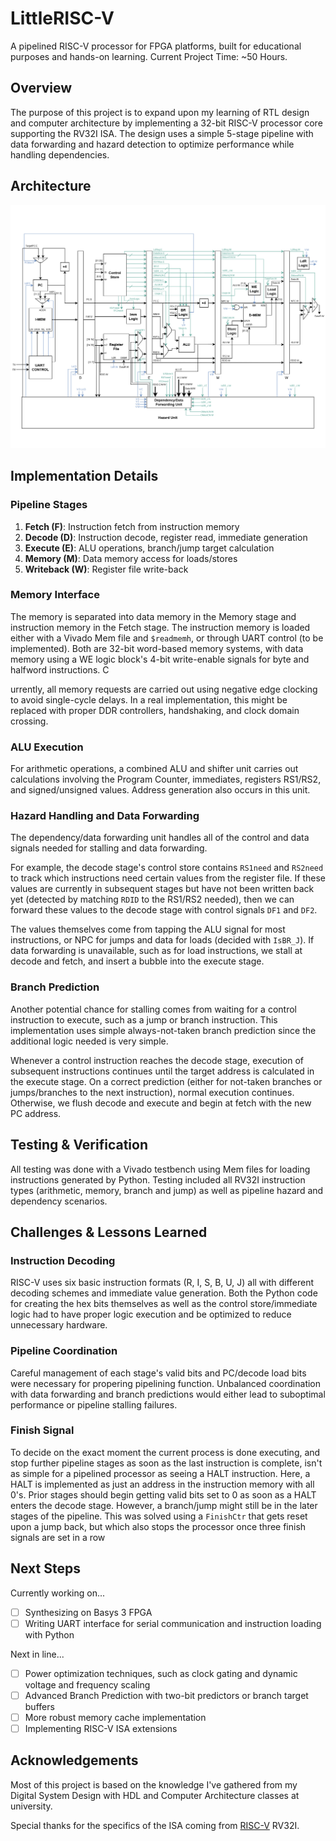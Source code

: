 # LittleRISC-V

A pipelined RISC-V processor for FPGA platforms, built for educational purposes and hands-on learning. Current Project Time: ~50 Hours.

## Overview

The purpose of this project is to expand upon my learning of RTL design and computer architecture by implementing a 32-bit RISC-V processor core supporting the RV32I ISA. The design uses a simple 5-stage pipeline with data forwarding and hazard detection to optimize performance while handling dependencies.

## Architecture

![little-risc-v architecture](./readme/little-risc-v-architecture200.png "little-risc-v architecture")

## Implementation Details

### Pipeline Stages
1. **Fetch (F)**: Instruction fetch from instruction memory
2. **Decode (D)**: Instruction decode, register read, immediate generation
3. **Execute (E)**: ALU operations, branch/jump target calculation
4. **Memory (M)**: Data memory access for loads/stores
5. **Writeback (W)**: Register file write-back

### Memory Interface
The memory is separated into data memory in the Memory stage and instruction memory in the Fetch stage. The instruction memory is loaded either with a Vivado Mem file and `$readmemh`, or through UART control (to be implemented). Both are 32-bit word-based memory systems, with data memory using a WE logic block's 4-bit write-enable signals for byte and halfword instructions. C

urrently, all memory requests are carried out using negative edge clocking to avoid single-cycle delays. In a real implementation, this might be replaced with proper DDR controllers, handshaking, and clock domain crossing.

### ALU Execution
For arithmetic operations, a combined ALU and shifter unit carries out calculations involving the Program Counter, immediates, registers RS1/RS2, and signed/unsigned values. Address generation also occurs in this unit.

### Hazard Handling and Data Forwarding
The dependency/data forwarding unit handles all of the control and data signals needed for stalling and data forwarding. 

For example, the decode stage's control store contains `RS1need` and `RS2need` to track which instructions need certain values from the register file. If these values are currently in subsequent stages but have not been written back yet (detected by matching `RDID` to the RS1/RS2 needed), then we can forward these values to the decode stage with control signals `DF1` and `DF2`. 

The values themselves come from tapping the ALU signal for most instructions, or NPC for jumps and data for loads (decided with `IsBR_J`). If data forwarding is unavailable, such as for load instructions, we stall at decode and fetch, and insert a bubble into the execute stage. 

### Branch Prediction
Another potential chance for stalling comes from waiting for a control instruction to execute, such as a jump or branch instruction. This implementation uses simple always-not-taken branch prediction since the additional logic needed is very simple. 

Whenever a control instruction reaches the decode stage, execution of subsequent instructions continues until the target address is calculated in the execute stage. On a correct prediction (either for not-taken branches or jumps/branches to the next instruction), normal execution continues. Otherwise, we flush decode and execute and begin at fetch with the new PC address.

## Testing & Verification

All testing was done with a Vivado testbench using Mem files for loading instructions generated by Python. Testing included all RV32I instruction types (arithmetic, memory, branch and jump) as well as pipeline hazard and dependency scenarios.

## Challenges & Lessons Learned

### Instruction Decoding
RISC-V uses six basic instruction formats (R, I, S, B, U, J) all with different decoding schemes and immediate value generation. Both the Python code for creating the hex bits themselves as well as the control store/immediate logic had to have proper logic execution and be optimized to reduce unnecessary hardware.

### Pipeline Coordination
Careful management of each stage's valid bits and PC/decode load bits were necessary for propering pipelining function. Unbalanced coordination with data forwarding and branch predictions would either lead to suboptimal performance or pipeline stalling failures.

### Finish Signal
To decide on the exact moment the current process is done executing, and stop further pipeline stages as soon as the last instruction is complete, isn't as simple for a pipelined processor as seeing a HALT instruction. Here, a HALT is implemented as just an address in the instruction memory with all 0's. Prior stages should begin getting valid bits set to 0 as soon as a HALT enters the decode stage. However, a branch/jump might still be in the later stages of the pipeline. This was solved using a `FinishCtr` that gets reset upon a jump back, but which also stops the processor once three finish signals are set in a row


## Next Steps

Currently working on...
- [ ] Synthesizing on Basys 3 FPGA
- [ ] Writing UART interface for serial communication and instruction loading with Python

Next in line...
- [ ] Power optimization techniques, such as clock gating and dynamic voltage and frequency scaling
- [ ] Advanced Branch Prediction with two-bit predictors or branch target buffers
- [ ] More robust memory cache implementation
- [ ] Implementing RISC-V ISA extensions

## Acknowledgements
Most of this project is based on the knowledge I've gathered from my Digital System Design with HDL and Computer Architecture classes at university.

Special thanks for the specifics of the ISA coming from [RISC-V](https://github.com/riscv) RV32I.

